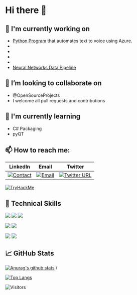 # Hi there 👋

## 🔭 I'm currently working on

- [Python Program](https://github.com/thomasthaddeus/TTS-project) that automates text to voice using Azure.
- <!--Algorithms Repository-->
- <!--SQL Repository-->
- <!--Python Collection of Scripts-->
- <!--Docker Package for cybersecurity club website-->
- [Neural Networks Data Pipeline](https://github.com/thomasthaddeus/NeuralNetworks)

## 👯 I’m looking to collaborate on 

- @OpenSourceProjects
- I welcome all pull requests and contributions

## 🌱 I'm currently learning

- C# Packaging
- pyQT

## 📫 How to reach me:
LinkedIn|Email|Twitter
---|---|---
[![Contact](https://user-images.githubusercontent.com/92204097/233510772-1941fe0c-c501-4560-b184-4019a59c33a5.png)](https://linkedin.com/in/thaddeusthomas)|[![Email](https://user-images.githubusercontent.com/92204097/198655718-ab18cb79-c196-4c26-af00-6275e398c73b.png)](mailto:thomasthaddeus@cityuniversity.org)|[![Twitter URL](https://img.shields.io/twitter/url?style=social&url=https%3A%2F%2Ftwitter.com%2F)](https://twitter.com/ThaddeusMaxima)

[![TryHackMe](https://tryhackme-badges.s3.amazonaws.com/thaddeus.r.thoma.png)](https://tryhackme.com/p/thaddeus.r.thoma)

## 💼 Technical Skills

![](https://img.shields.io/badge/Code-HTML5-informational?style=flat&logo=HTML5&color=E34F26)
![](https://img.shields.io/badge/Code-PostgreSQL-informational?style=flat&logo=PostgreSQL&color=336791)
![](https://img.shields.io/badge/Code-SQLite-informational?style=flat&logo=SQLite&color=003B57)

![](https://img.shields.io/badge/Style-CSS3-informational?style=flat&logo=CSS3&color=1572B6)
![](https://img.shields.io/badge/Style-styled--components-informational?style=flat&logo=styled-components&color=DB7093)

![](https://img.shields.io/badge/Tools-Git-informational?style=flat&logo=Git&color=F05032)
![](https://img.shields.io/badge/Tools-GitHub-informational?style=flat&logo=GitHub&color=181717)

## 📈 GitHub Stats 

[![Anurag's github stats](https://github-readme-stats.vercel.app/api?username=thomasthaddeus)](https://github.com/thomasthaddeus) \

[![Top Langs](https://github-readme-stats.vercel.app/api/top-langs/?username=thomasthaddeus&layout=compact)](https://github.com/thomasthaddeus)

![Visitors](https://visitor-badge.laobi.icu/badge?page_id=thomasthaddeus.visitor-badge)
